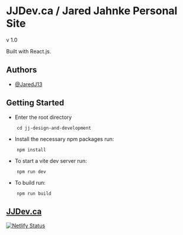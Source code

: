 # JJDev.ca / Jared Jahnke Personal Site 
v 1.0

Built with React.js. 

## Authors
- [@JaredJ13](https://www.github.com/jaredj13)

## Getting Started
- Enter the root directory
```
    cd jj-design-and-development
```
- Install the necessary npm packages run:
```
    npm install
```
- To start a vite dev server run:
```
    npm run dev
```
- To build run:
```
    npm run build
```

## [JJDev.ca](jjdev.ca)

[![Netlify Status](https://api.netlify.com/api/v1/badges/cfae294f-879c-4b20-988f-8d4f661b4562/deploy-status)](https://app.netlify.com/sites/jjdev/deploys)
